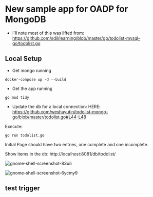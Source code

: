 # New sample app for OADP for MongoDB

* I'll note most of this was lifted from:
https://github.com/sdil/learning/blob/master/go/todolist-mysql-go/todolist.go


## Local Setup

* Get mongo running

```
docker-compose up -d --build
```

* Get the app running

```
go mod tidy
```
* Update the db for a local connection:
HERE: https://github.com/weshayutin/todolist-mongo-go/blob/master/todolist.go#L44-L48


Execute:
```
go run todolist.go
```

Initial Page should have two entries, one complete and one incomplete.


Show items in the db:  http://localhost:8081/db/todolist/

![gnome-shell-screenshot-83uili](https://user-images.githubusercontent.com/138787/164760526-0585899c-b5f8-41a2-91c8-ea78e740e670.png)


![gnome-shell-screenshot-6ycmy9](https://user-images.githubusercontent.com/138787/164760586-72b7b0b9-47f1-4510-8308-b363f10ca8a6.png)

## test trigger
